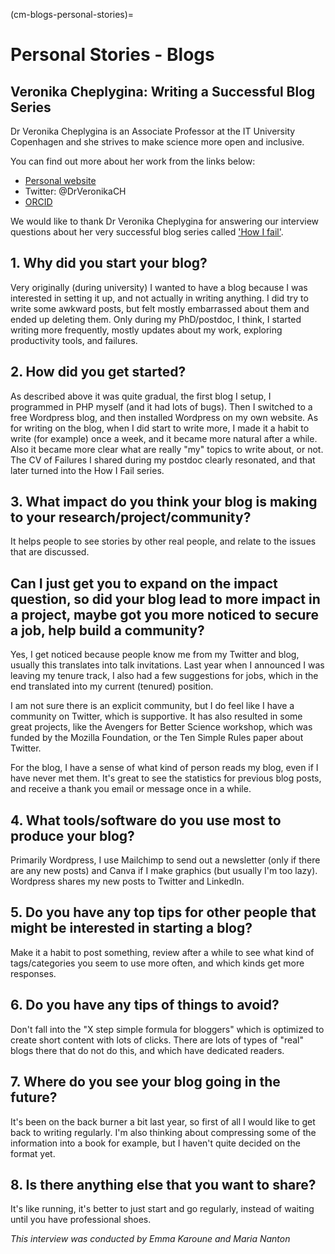 (cm-blogs-personal-stories)=
# Personal Stories - Blogs

## Veronika Cheplygina: Writing a Successful Blog Series

Dr Veronika Cheplygina is an Associate Professor at the IT University Copenhagen and she strives to make science more open and inclusive.

You can find out more about her work from the links below:
* [Personal website](https://veronikach.com/)
* Twitter: @DrVeronikaCH
* [ORCID](https://orcid.org/0000-0003-0176-9324)

We would like to thank Dr Veronika Cheplygina for answering our interview questions about her very successful blog series called ['How I fail'](https://veronikach.com/failure/).

## 1. Why did you start your blog?

Very originally (during university) I wanted to have a blog because I was interested in setting it up, and not actually in writing anything.
I did try to write some awkward posts, but felt mostly embarrassed about them and ended up deleting them.
Only during my PhD/postdoc, I think, I started writing more frequently, mostly updates about my work, exploring productivity tools, and failures.

## 2. How did you get started?

As described above it was quite gradual, the first blog I setup, I programmed in PHP myself (and it had lots of bugs).
Then I switched to a free Wordpress blog, and then installed Wordpress on my own website.
As for writing on the blog, when I did start to write more, I made it a habit to write (for example) once a week, and it became more natural after a while.
Also it became more clear what are really "my" topics to write about, or not.
The CV of Failures I shared during my postdoc clearly resonated, and that later turned into the How I Fail series.

## 3. What impact do you think your blog is making to your research/project/community?

It helps people to see stories by other real people, and relate to the issues that are discussed.

## Can I just get you to expand on the impact question, so did your blog lead to more impact in a project, maybe got you more noticed to secure a job, help build a community?

Yes, I get noticed because people know me from my Twitter and blog, usually this translates into talk invitations.
Last year when I announced I was leaving my tenure track, I also had a few suggestions for jobs, which in the end translated into my current (tenured) position.

I am not sure there is an explicit community, but I do feel like I have a community on Twitter, which is supportive.
It has also resulted in some great projects, like the Avengers for Better Science workshop, which was funded by the Mozilla Foundation, or the Ten Simple Rules paper about Twitter.

For the blog, I have a sense of what kind of person reads my blog, even if I have never met them.
It's great to see the statistics for previous blog posts, and receive a thank you email or message once in a while.


## 4. What tools/software do you use most to produce your blog?

Primarily Wordpress, I use Mailchimp to send out a newsletter (only if there are any new posts) and Canva if I make graphics (but usually I'm too lazy).
Wordpress shares my new posts to Twitter and LinkedIn.

## 5. Do you have any top tips for other people that might be interested in starting a blog?

Make it a habit to post something, review after a while to see what kind of tags/categories you seem to use more often, and which kinds get more responses.

## 6. Do you have any tips of things to avoid?

Don't fall into the "X step simple formula for bloggers" which is optimized to create short content with lots of clicks.
There are lots of types of "real" blogs there that do not do this, and which have dedicated readers.

## 7. Where do you see your blog going in the future?

It's been on the back burner a bit last year, so first of all I would like to get back to writing regularly.
I'm also thinking about compressing some of the information into a book for example, but I haven't quite decided on the format yet.

## 8. Is there anything else that you want to share?

It's like running, it's better to just start and go regularly, instead of waiting until you have professional shoes.

*This interview was conducted by Emma Karoune and Maria Nanton*
